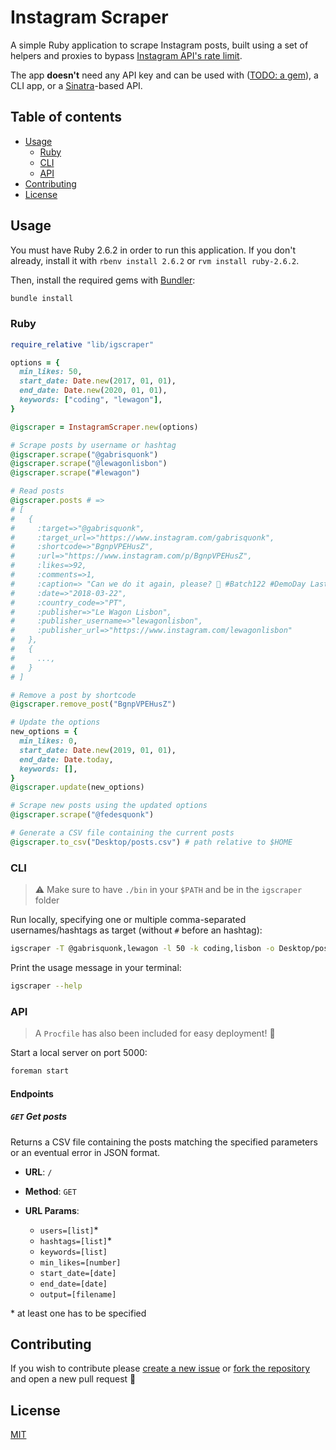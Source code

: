 # Instagram Scraper

A simple Ruby application to scrape Instagram posts, built using a set of helpers and proxies to bypass [Instagram API's rate limit](https://developers.facebook.com/docs/instagram-api/overview/#rate-limiting).

The app **doesn't** need any API key and can be used with ([TODO: a gem](https://github.com/gabrielecanepa/igscraper/issues/2)), a CLI app, or a [Sinatra](http://sinatrarb.com)-based API.

## Table of contents

- [Usage](#usage)
  - [Ruby](#ruby)
  - [CLI](#cli)
  - [API](#api)
- [Contributing](#contributing)
- [License](#license)

## Usage

You must have Ruby 2.6.2 in order to run this application. If you don't already, install it with `rbenv install 2.6.2` or `rvm install ruby-2.6.2`.

Then, install the required gems with [Bundler](https://bundler.io):

```sh
bundle install
```

### Ruby

<!-- Install the gem with `gem install igscraper`. -->

```ruby
require_relative "lib/igscraper"

options = {
  min_likes: 50,
  start_date: Date.new(2017, 01, 01),
  end_date: Date.new(2020, 01, 01),
  keywords: ["coding", "lewagon"],
}

@igscraper = InstagramScraper.new(options)

# Scrape posts by username or hashtag
@igscraper.scrape("@gabrisquonk")
@igscraper.scrape("@lewagonlisbon")
@igscraper.scrape("#lewagon")

# Read posts
@igscraper.posts # =>
# [
#   {
#     :target=>"@gabrisquonk",
#     :target_url=>"https://www.instagram.com/gabrisquonk",
#     :shortcode=>"BgnpVPEHusZ",
#     :url=>"https://www.instagram.com/p/BgnpVPEHusZ",
#     :likes=>92,
#     :comments=>1,
#     :caption=> "Can we do it again, please? 🙏 #Batch122 #DemoDay Last Friday @lewagon 🎤 🙌 #coding #learning #erasmusforadults",
#     :date=>"2018-03-22",
#     :country_code=>"PT",
#     :publisher=>"Le Wagon Lisbon",
#     :publisher_username=>"lewagonlisbon",
#     :publisher_url=>"https://www.instagram.com/lewagonlisbon"
#   },
#   {
#     ...,
#   }
# ]

# Remove a post by shortcode
@igscraper.remove_post("BgnpVPEHusZ")

# Update the options
new_options = {
  min_likes: 0,
  start_date: Date.new(2019, 01, 01),
  end_date: Date.today,
  keywords: [],
}
@igscraper.update(new_options)

# Scrape new posts using the updated options
@igscraper.scrape("@fedesquonk")

# Generate a CSV file containing the current posts
@igscraper.to_csv("Desktop/posts.csv") # path relative to $HOME
```

### CLI

> ⚠️ Make sure to have `./bin` in your `$PATH` and be in the `igscraper` folder

Run locally, specifying one or multiple comma-separated usernames/hashtags as target (without `#` before an hashtag):

```sh
igscraper -T @gabrisquonk,lewagon -l 50 -k coding,lisbon -o Desktop/posts.csv
```

Print the usage message in your terminal:

```sh
igscraper --help
```

### API

> A `Procfile` has also been included for easy deployment! 🚀

Start a local server on port 5000:

```sh
foreman start
```

#### Endpoints

##### `GET` Get posts

Returns a CSV file containing the posts matching the specified parameters or an eventual error in JSON format.

- **URL**: `/`

- **Method**: `GET`

- **URL Params**:

  - `users=[list]`\*
  - `hashtags=[list]`\*
  - `keywords=[list]`
  - `min_likes=[number]`
  - `start_date=[date]`
  - `end_date=[date]`
  - `output=[filename]`

\* at least one has to be specified

## Contributing

If you wish to contribute please [create a new issue](https://github.com/gabrielecanepa/igscraper/issues/new/choose) or [fork the repository](https://github.com/gabrielecanepa/igscraper/fork) and open a new pull request 🙏

## License

[MIT](https://github.com/gabrielecanepa/igscraper/blob/master/LICENSE)
